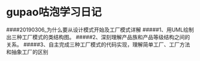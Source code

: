 # gupao咕泡学习日记

####20190306_为什么要从设计模式开始及工厂模式详解
#####1、用UML绘制出三种工厂模式的类结构图。
#####2、深刻理解产品族和产品等级结构之间的关系。
#####3、自主完成三种工厂模式的代码实现，理解简单工厂、工厂方法和抽象工厂的区别